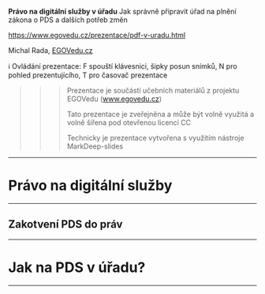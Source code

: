 <meta charset="utf-8" lang="cs">

**Právo na digitální služby v úřadu**
	Jak správně připravit úřad na plnění zákona o PDS a dalších potřeb změn

https://www.egovedu.cz/prezentace/pdf-v-uradu.html


Michal Rada, [EGOVedu.cz](https://www.egovedu.cz)

ℹ️ Ovládání prezentace: F spouští klávesnici, šipky posun snímků, N pro pohled prezentujícího, T pro časovač prezentace

>>> Prezentace je součástí učebních materiálů z projektu EGOVedu (www.egovedu.cz)
>>>
>>> Tato prezentace je zveřejněna a může být volně využitá a volně šířena pod otevřenou licencí CC
>>>
>>> Technicky je prezentace vytvořena s využitím nástroje MarkDeep-slides 


---- 

# Právo na digitální služby

---

## Zakotvení PDS do práv


---



# Jak na PDS v úřadu?

---